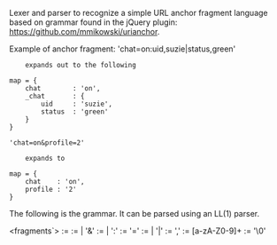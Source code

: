 Lexer and parser to recognize a simple URL anchor fragment language based on 
grammar found in the jQuery plugin: https://github.com/mmikowski/urianchor.

Example of anchor fragment:
    'chat=on:uid,suzie|status,green'

        expands out to the following

    map = {
        chat        : 'on',
        _chat       : {
            uid     : 'suzie', 
            status  : 'green'
        }
    }

    'chat=on&profile=2'

        expands to

    map = {
        chat    : 'on',
        profile : '2'
    }


The following is the grammar. It can be parsed using an LL(1) parser.

<fragments`>        := <fragments><EOL>
<fragments>         := <fragment> | <fragment> '&' <fragments> 
<fragment>          := <independentPart> | <independentPart> ':' <dependentParts>
<independentPart>   := <literal> '=' <literal>
<dependentParts>    := <dependentPair> | <dependentPair> '|' <dependentParts>
<dependentPair>     := <literal> ',' <literal>
<literal>           := [a-zA-Z0-9]+
<EOL>               := '\0'
